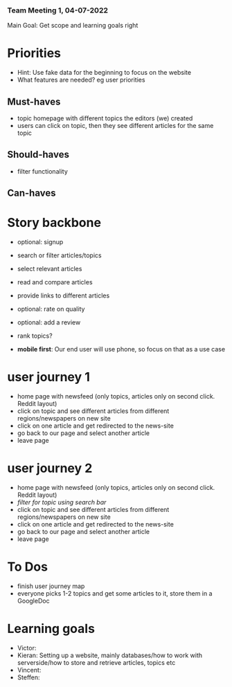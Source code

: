 ### Team Meeting 1, 04-07-2022

Main Goal: Get scope and learning goals right

# Priorities

- Hint: Use fake data for the beginning to focus on the website
- What features are needed? eg user priorities

## Must-haves
- topic homepage with different topics the editors (we) created
- users can click on topic, then they see different articles for the same topic

## Should-haves
- filter functionality

## Can-haves

# Story backbone

- optional: signup
- search or filter articles/topics
- select relevant articles
- read and compare articles
- provide links to different articles
- optional: rate on quality
- optional: add a review
- rank topics?

- **mobile first**: Our end user will use phone, so focus on that as a use case

# user journey 1
- home page with newsfeed (only topics, articles only on second click. Reddit layout)
- click on topic and see different articles from different regions/newspapers on new site
- click on one article and get redirected to the news-site
- go back to our page and select another article
- leave page

 # user journey 2
- home page with newsfeed (only topics, articles only on second click. Reddit layout)
- *filter for topic using search bar*
- click on topic and see different articles from different regions/newspapers on new site
- click on one article and get redirected to the news-site
- go back to our page and select another article
- leave page

# To Dos

- finish user journey map
- everyone picks 1-2 topics and get some articles to it, store them in a GoogleDoc


# Learning goals
- Victor:
- Kieran: Setting up a website, mainly databases/how to work with serverside/how to store and retrieve articles, topics etc
- Vincent:
- Steffen: 